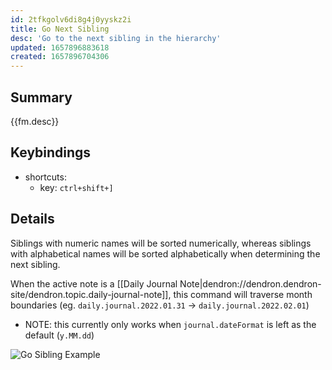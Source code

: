 ```yaml
---
id: 2tfkgolv6di8g4j0yyskz2i
title: Go Next Sibling
desc: 'Go to the next sibling in the hierarchy'
updated: 1657896883618
created: 1657896704306
---
```


## Summary

{{fm.desc}}

## Keybindings
- shortcuts:
  - key: `ctrl+shift+]`

## Details

Siblings with numeric names will be sorted numerically, whereas siblings with alphabetical names will be sorted alphabetically when determining the next sibling.

When the active note is a [[Daily Journal Note|dendron://dendron.dendron-site/dendron.topic.daily-journal-note]], this command will traverse month boundaries (eg. `daily.journal.2022.01.31` -> `daily.journal.2022.02.01`)

- NOTE: this currently only works when `journal.dateFormat` is left as the default (`y.MM.dd`) 

![Go Sibling Example](https://foundation-prod-assetspublic53c57cce-8cpvgjldwysl.s3-us-west-2.amazonaws.com/assets/images/hierarchy.go-sibling.gif)